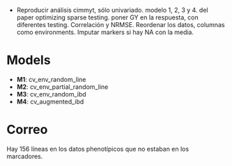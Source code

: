 * Reproducir análisis cimmyt, sólo univariado. modelo 1, 2, 3 y 4. del paper optimizing  sparse testing. poner GY en la respuesta, con diferentes testing. Correlación y NRMSE. Reordenar los datos, columnas como environments. Imputar markers si hay NA con la media.

# Models

* **M1**: cv_env_random_line
* **M2**: cv_env_partial_random_line
* **M3**: cv_env_random_ibd
* **M4**: cv_augmented_ibd

# Correo

Hay 156 líneas en los datos phenotípicos que no estaban en los marcadores.
